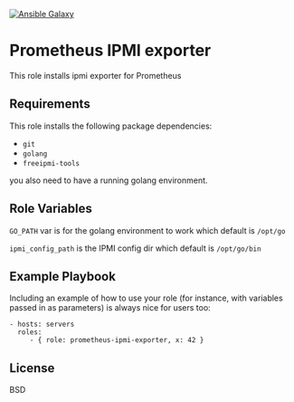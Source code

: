 [![Ansible Galaxy](https://img.shields.io/badge/ansible--galaxy-pyguy.prometheus__ipmi__exporter-blue.svg)](https://galaxy.ansible.com/pyguy/prometheus_ipmi_exporter)

Prometheus IPMI exporter
========================

This role installs ipmi exporter for Prometheus

Requirements
------------

This role installs the following package dependencies:
  * `git`
  * `golang`
  * `freeipmi-tools`

you also need to have a running golang environment.

Role Variables
--------------

`GO_PATH` var is for the golang environment to work which default is `/opt/go`

`ipmi_config_path` is the IPMI config dir which default is `/opt/go/bin`

Example Playbook
----------------

Including an example of how to use your role (for instance, with variables passed in as parameters) is always nice for users too:

    - hosts: servers
      roles:
         - { role: prometheus-ipmi-exporter, x: 42 }

License
-------

BSD
